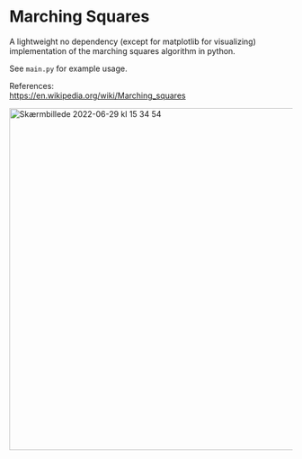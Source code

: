 # Marching Squares

A lightweight no dependency (except for matplotlib for visualizing) implementation of the marching squares algorithm in python.  

See `main.py` for example usage.

References:  
https://en.wikipedia.org/wiki/Marching_squares

<img width="608" alt="Skærmbillede 2022-06-29 kl  15 34 54" src="https://user-images.githubusercontent.com/72623007/176449720-c48e3a27-5cec-4d17-a7b7-163384be47e5.png">
